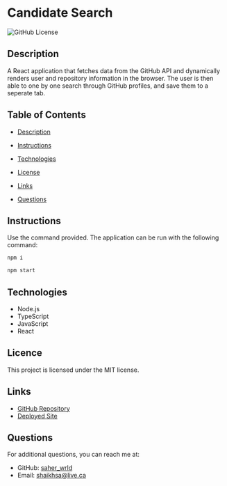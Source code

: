 # Candidate Search
![GitHub License](https://img.shields.io/badge/License-MIT-blue.svg)


## Description

A React application that fetches data from the GitHub API and dynamically renders user and repository information in the browser. The user is then able to one by one search through GitHub profiles, and save them to a seperate tab.


## Table of Contents

* [Description](#description)

* [Instructions](#instructions)

* [Technologies](#technologies)

* [License](#license)

* [Links](#links)

* [Questions](#questions)


## Instructions

Use the command provided.
The application can be run with the following command:

```bash
npm i
```

```bash
npm start
```



## Technologies
* Node.js
* TypeScript
* JavaScript
* React

## Licence 

This project is licensed under the MIT license.


## Links

* [GitHub Repository](https://github.com/saher-wrld/Candidate-Search)
* [Deployed Site](https://candidate-search-1-xq4k.onrender.com)


## Questions

For additional questions, you can reach me at:
- GitHub: [saher_wrld](https://github.com/saher-wrld)
- Email: [shaikhsa@live.ca](mailto:shaikhsa@live.ca)
 
